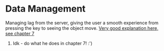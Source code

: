 # Data Management

Managing lag from the server, giving the user a smooth experience from pressing the key to seeing the object move.
[Very good explanation here, see chapter 7](https://victorzhou.com/blog/build-an-io-game-part-1/)

1. Idk - do what he does in chapter 7! :')
